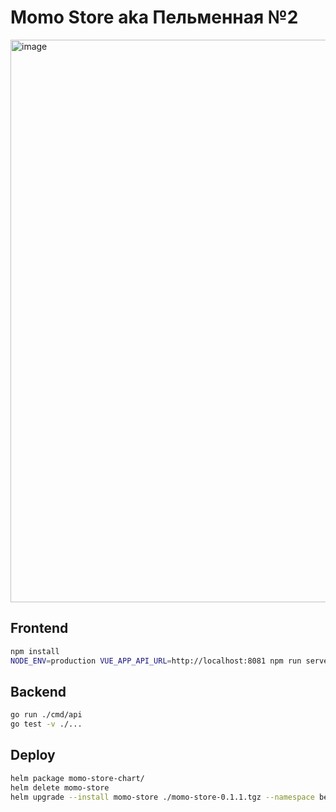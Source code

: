 # Momo Store aka Пельменная №2

<img width="900" alt="image" src="https://user-images.githubusercontent.com/9394918/167876466-2c530828-d658-4efe-9064-825626cc6db5.png">

## Frontend

```bash
npm install
NODE_ENV=production VUE_APP_API_URL=http://localhost:8081 npm run serve
```

## Backend

```bash
go run ./cmd/api
go test -v ./...
```

## Deploy

```bash
helm package momo-store-chart/
helm delete momo-store
helm upgrade --install momo-store ./momo-store-0.1.1.tgz --namespace betta-maksim-burunov
```
